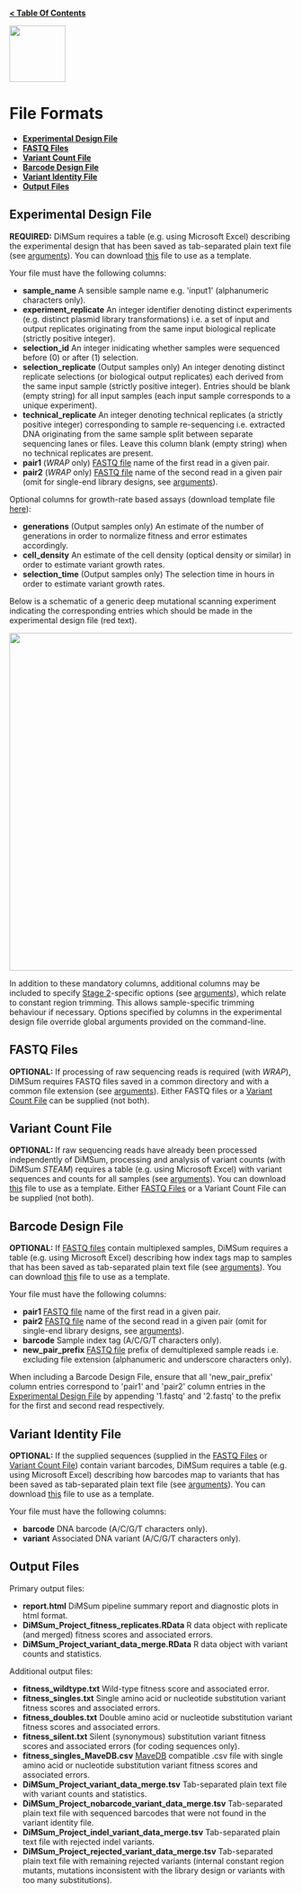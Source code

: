 **[< Table Of Contents](https://github.com/lehner-lab/DiMSum#table-of-contents)**
<p align="left">
  <img src="../Dumpling.png" width="100">
</p>

# File Formats

* **[Experimental Design File](#experimental-design-file)**
* **[FASTQ Files](#fastq-files)**
* **[Variant Count File](#variant-count-file)**
* **[Barcode Design File](#barcode-design-file)**
* **[Variant Identity File](#variant-identity-file)**
* **[Output Files](#output-files)**

## Experimental Design File 

**REQUIRED:** DiMSum requires a table (e.g. using Microsoft Excel) describing the experimental design that has been saved as tab-separated plain text file (see [arguments](ARGUMENTS.md#general)). You can download [this](../examples/example_experimentDesign.txt) file to use as a template.

Your file must have the following columns:
* **sample_name** A sensible sample name e.g. 'input1' (alphanumeric characters only).
* **experiment_replicate** An integer identifier denoting distinct experiments (e.g. distinct plasmid library transformations) i.e. a set of input and output replicates originating from the same input biological replicate (strictly positive integer).
* **selection_id** An integer inidicating whether samples were sequenced before (0) or after (1) selection.
* **selection_replicate** (Output samples only) An integer denoting distinct replicate selections (or biological output replicates) each derived from the same input sample (strictly positive integer). Entries should be blank (empty string) for all input samples (each input sample corresponds to a unique experiment).
* **technical_replicate** An integer denoting technical replicates (a strictly positive integer) corresponding to sample re-sequencing i.e. extracted DNA originating from the same sample split between separate sequencing lanes or files. Leave this column blank (empty string) when no technical replicates are present.
* **pair1** (_WRAP_ only) [FASTQ file](#fastq-files) name of the first read in a given pair.
* **pair2** (_WRAP_ only) [FASTQ file](#fastq-files) name of the second read in a given pair (omit for single-end library designs, see [arguments](ARGUMENTS.md#fastq-files)).

Optional columns for growth-rate based assays (download template file [here](../examples/example_experimentDesign_gr.txt)):
* **generations** (Output samples only) An estimate of the number of generations in order to normalize fitness and error estimates accordingly.
* **cell_density** An estimate of the cell density (optical density or similar) in order to estimate variant growth rates.
* **selection_time** (Output samples only) The selection time in hours in order to estimate variant growth rates.

Below is a schematic of a generic deep mutational scanning experiment indicating the corresponding entries which should be made in the experimental design file (red text). 
<p align="left">
  <img src="../DMS_experiment.png" width="600">
</p>

In addition to these mandatory columns, additional columns may be included to specify [Stage 2](PIPELINE.md#stage-2-trim-constant-regions-wrap)-specific options (see [arguments](ARGUMENTS.md#trim-arguments)), which relate to constant region trimming. This allows sample-specific trimming behaviour if necessary. Options specified by columns in the experimental design file override global arguments provided on the command-line.

## FASTQ Files

**OPTIONAL:** If processing of raw sequencing reads is required (with *WRAP*), DiMSum requires FASTQ files saved in a common directory and with a common file extension (see [arguments](ARGUMENTS.md#fastq-files)). Either FASTQ files or a [Variant Count File](#variant-count-file) can be supplied (not both).

## Variant Count File

**OPTIONAL:** If raw sequencing reads have already been processed independently of DiMSum, processing and analysis of variant counts (with DiMSum *STEAM*) requires a table (e.g. using Microsoft Excel) with variant sequences and counts for all samples (see [arguments](ARGUMENTS.md#custom-variant-count-file)). You can download [this](../examples/example_variantCounts.txt) file to use as a template. Either [FASTQ Files](#fastq-files) or a Variant Count File can be supplied (not both).

## Barcode Design File

**OPTIONAL:** If [FASTQ files](#fastq-files) contain multiplexed samples, DiMSum requires a table (e.g. using Microsoft Excel) describing how index tags map to samples that has been saved as tab-separated plain text file (see [arguments](ARGUMENTS.md#barcoded-library-design)). You can download [this](../examples/example_barcodeDesign.txt) file to use as a template.

Your file must have the following columns:
* **pair1** [FASTQ file](#fastq-files) name of the first read in a given pair.
* **pair2** [FASTQ file](#fastq-files) name of the second read in a given pair (omit for single-end library designs, see [arguments](ARGUMENTS.md#fastq-files)).
* **barcode** Sample index tag (A/C/G/T characters only).
* **new_pair_prefix** [FASTQ file](#fastq-files) prefix of demultiplexed sample reads i.e. excluding file extension (alphanumeric and underscore characters only).

When including a Barcode Design File, ensure that all 'new_pair_prefix' column entries correspond to 'pair1' and 'pair2' column entries in the [Experimental Design File](#experimental-design-file) by appending '1.fastq' and '2.fastq' to the prefix for the first and second read respectively.

## Variant Identity File

**OPTIONAL:** If the supplied sequences (supplied in the [FASTQ Files](#fastq-files) or [Variant Count File](#variant-count-file)) contain variant barcodes, DiMSum requires a table (e.g. using Microsoft Excel) describing how barcodes map to variants that has been saved as tab-separated plain text file (see [arguments](ARGUMENTS.md#barcoded-library-design)). You can download [this](../examples/example_variantIdentity.txt) file to use as a template. 

Your file must have the following columns:
* **barcode** DNA barcode (A/C/G/T characters only).
* **variant** Associated DNA variant (A/C/G/T characters only).

## Output Files

Primary output files:

* **report.html** DiMSum pipeline summary report and diagnostic plots in html format.
* **DiMSum_Project_fitness_replicates.RData** R data object with replicate (and merged) fitness scores and associated errors.
* **DiMSum_Project_variant_data_merge.RData** R data object with variant counts and statistics.

Additional output files:

* **fitness_wildtype.txt** Wild-type fitness score and associated error.
* **fitness_singles.txt** Single amino acid or nucleotide substitution variant fitness scores and associated errors.
* **fitness_doubles.txt** Double amino acid or nucleotide substitution variant fitness scores and associated errors.
* **fitness_silent.txt** Silent (synonymous) substitution variant fitness scores and associated errors (for coding sequences only).
* **fitness_singles_MaveDB.csv** [MaveDB](https://www.mavedb.org/) compatible .csv file with single amino acid or nucleotide substitution variant fitness scores and associated errors.
* **DiMSum_Project_variant_data_merge.tsv** Tab-separated plain text file with variant counts and statistics.
* **DiMSum_Project_nobarcode_variant_data_merge.tsv** Tab-separated plain text file with sequenced barcodes that were not found in the variant identity file.
* **DiMSum_Project_indel_variant_data_merge.tsv** Tab-separated plain text file with rejected indel variants.
* **DiMSum_Project_rejected_variant_data_merge.tsv** Tab-separated plain text file with remaining rejected variants (internal constant region mutants, mutations inconsistent with the library design or variants with too many substitutions).
